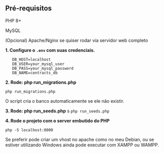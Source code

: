 ## Pré-requisitos

PHP 8+

MySQL

(Opcional) Apache/Nginx se quiser rodar via servidor web completo

**1. Configure o `.env` com suas credenciais.**

```
   DB_HOST=localhost
   DB_USER=your_mysql_user
   DB_PASS=your_mysql_password
   DB_NAME=contracts_db
```

**2. Rode: php run_migrations.php**

`php run_migrations.php`

O script cria o banco automaticamente se ele não existir.

**3. Rode: php run_seeds.php**
s
`php run_seeds.php`

**4. Rode o projeto com o server embutido do PHP**

`php -S localhost:8000`

Se preferir pode criar um vhost no apache como no meu Debian, ou se estiver utilizando Windows ainda pode executar com XAMPP ou WAMPP.
